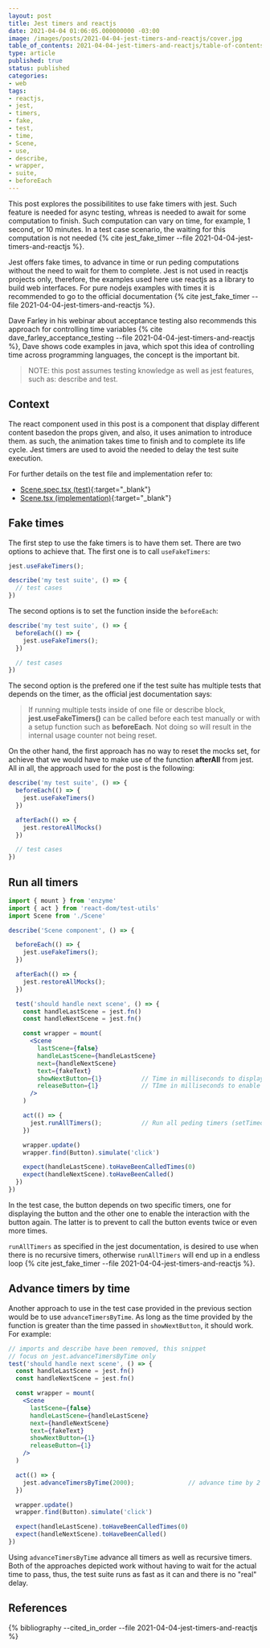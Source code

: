 ```yaml
---
layout: post
title: Jest timers and reactjs
date: 2021-04-04 01:06:05.000000000 -03:00
image: /images/posts/2021-04-04-jest-timers-and-reactjs/cover.jpg 
table_of_contents: 2021-04-04-jest-timers-and-reactjs/table-of-contents.md
type: article
published: true
status: published
categories:
- web
tags:
- reactjs,
- jest,
- timers,
- fake,
- test,
- time,
- Scene,
- use,
- describe,
- wrapper,
- suite,
- beforeEach
---
```


This post explores the possibilitites to use fake timers with jest. Such
feature is needed for async testing, whreas is needed to await for
some computation to finish. Such computation can vary on time, for example,
1 second, or 10 minutes. In a test case scenario, the waiting for this
computation is not needed {% cite jest_fake_timer --file 2021-04-04-jest-timers-and-reactjs %}.

Jest offers fake times, to advance in time or run peding computations
without the need to wait for them to complete. Jest is not used in reactjs
projects only, therefore, the examples used here use reactjs as
a library to build web interfaces. For pure nodejs examples with times
it is recommended to go to the official documentation {% cite jest_fake_timer --file 2021-04-04-jest-timers-and-reactjs %}.

Dave Farley in his webinar about acceptance testing also recommends this approach
for controlling time variables {% cite  dave_farley_acceptance_testing --file 2021-04-04-jest-timers-and-reactjs %}, Dave shows code
examples in java, which spot this idea of controlling time across
programming languages, the concept is the important bit.

> NOTE: this post assumes testing knowledge as well as jest features, such as:
> describe and test.

## Context

The react component used in this post is a component that display different
content basedon the props given, and also, it uses animation to introduce
them. as such, the animation takes time to finish and to complete its
life cycle. Jest timers are used to avoid the needed to delay the test
suite execution.

For further details on the test file and implementation refer to:

- [Scene.spec.tsx (test)](https://github.com/marabesi/testable/blob/master/webapp/src/components/ui/interface/scene-manager/Scene.spec.tsx){:target="_blank"}
- [Scene.tsx (implementation)](https://github.com/marabesi/testable/blob/master/webapp/src/components/ui/interface/scene-manager/Scene.tsx){:target="_blank"}

## Fake times

The first step to use the fake timers is to have them set. There are two options
to achieve that. The first one is to call `useFakeTimers`:

```javascript
jest.useFakeTimers();

describe('my test suite', () => {
  // test cases
})
```

The second options is to set the function inside the `beforeEach`:

```javascript
describe('my test suite', () => {
  beforeEach(() => {
    jest.useFakeTimers();
  })

  // test cases
})
```

The second option is the prefered one if the test suite has multiple tests
that depends on the timer, as the official jest documentation says:

> If running multiple tests inside of one file or describe block, **jest.useFakeTimers()**
> can be called before each test manually or with a setup function such as
> **beforeEach**. Not doing so will result in the internal usage counter not being reset.

On the other hand, the first approach has no way to reset the mocks set, for
achieve that we would have to make use of the function **afterAll** from jest.
All in all,  the approach used for the post is the following:


```javascript
describe('my test suite', () => {
  beforeEach(() => {
    jest.useFakeTimers()
  })

  afterEach(() => {
    jest.restoreAllMocks()
  })

  // test cases
})
```

## Run all timers

```jsx
import { mount } from 'enzyme'
import { act } from 'react-dom/test-utils'
import Scene from './Scene'

describe('Scene component', () => {

  beforeEach(() => {
    jest.useFakeTimers();
  })

  afterEach(() => {
    jest.restoreAllMocks();
  })

  test('should handle next scene', () => {
    const handleLastScene = jest.fn() 
    const handleNextScene = jest.fn()

    const wrapper = mount(
      <Scene
        lastScene={false}
        handleLastScene={handleLastScene}
        next={handleNextScene}
        text={fakeText}
        showNextButton={1}           // Time in milliseconds to display the button
        releaseButton={1}            // TIme in milliseconds to enable the interaction with the button
      />
    )

    act(() => {
      jest.runAllTimers();           // Run all peding timers (setTimeout, setInterval, clearTimeout, clearInterval)
    })

    wrapper.update()
    wrapper.find(Button).simulate('click')

    expect(handleLastScene).toHaveBeenCalledTimes(0)
    expect(handleNextScene).toHaveBeenCalled()
  })
})
```

In the test case, the button depends on two specific timers, one for
displaying the button and the other one to enable the interaction with
the button again. The latter is to prevent to call the button events twice
or even more times.

`runAllTimers` as specified in the jest documentation, is desired to use
when there is no recursive timers, otherwise `runAllTimers` will end up
in a endless loop {% cite jest_fake_timer --file 2021-04-04-jest-timers-and-reactjs %}.

## Advance timers by time

Another approach to use in the test case provided in the previous section
would be to use `advanceTimersByTime`. As long as the time provided by the
function is greater than the time passed in `showNextButton`, it should
work. For example:

```jsx
// imports and describe have been removed, this snippet
// focus on jest.advanceTimersByTime only
test('should handle next scene', () => {
  const handleLastScene = jest.fn() 
  const handleNextScene = jest.fn()

  const wrapper = mount(
    <Scene
      lastScene={false}
      handleLastScene={handleLastScene}
      next={handleNextScene}
      text={fakeText}
      showNextButton={1}
      releaseButton={1}
    />
  )

  act(() => {
    jest.advanceTimersByTime(2000);               // advance time by 2 seconds
  })

  wrapper.update()
  wrapper.find(Button).simulate('click')

  expect(handleLastScene).toHaveBeenCalledTimes(0)
  expect(handleNextScene).toHaveBeenCalled()
})
```

Using `advanceTimersByTime` advance all timers as well as recursive timers. Both
of the approaches depicted work without having to wait for the actual time
to pass, thus, the test suite runs as fast as it can and there is no
"real" delay.

## References

{% bibliography --cited_in_order --file 2021-04-04-jest-timers-and-reactjs %}